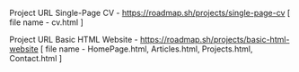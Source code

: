 Project URL Single-Page CV - https://roadmap.sh/projects/single-page-cv [ file name - cv.html ]

Project URL Basic HTML Website - https://roadmap.sh/projects/basic-html-website [ file name - HomePage.html, Articles.html, Projects.html, Contact.html ]


